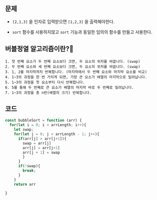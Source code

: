 ## 문제

- `[2,1,3]` 을 인자로 입력받으면 `[1,2,3]` 을 출력해야한다.

- `sort` 함수를 사용하지않고 `sort` 기능과 동일한 임의의 함수를 만들고 사용한다.

  

## 버블정열 알고리즘이란?🧐

```
1. 첫 번째 요소가 두 번째 요소보다 크면, 두 요소의 위치를 바꿉니다. (swap)
2. 두 번째 요소와 세 번째 요소보다 크면, 두 요소의 위치를 바꿉니다. (swap)
3. 1, 2를 마지막까지 반복합니다. (마지막에서 두 번째 요소와 마지막 요소를 비교)
4. 1~3의 과정을 한 번 거치게 되면, 가장 큰 요소가 배열의 마지막으로 밀려납니다.
5. 1~3의 과정을 첫 요소부터 다시 반복합니다.
6. 5를 통해 두 번째로 큰 요소가 배열의 마지막 바로 두 번째로 밀려납니다.
7. 1~3의 과정을 총 n번(배열의 크기) 반복합니다.
```



## 코드

```javascript
const bubbleSort = function (arr) { 
  for(let i = 0; i < arrLength; i++){
    let swap;
    for(let j = 0; j < arrLength - 1; j++){
      if(arr[j] > arr[j+1]){
        swap = arr[j]
        arr[j] = arr[j+1]
        arr[j + 1] = swap
        }
      }
      if(!swap){
        break;
      }
    }
    return arr
  
}
```

